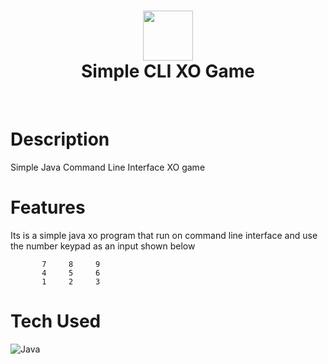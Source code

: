 <div align="center">
      <h1> <img src="https://ibb.co/syJGnrn" width="80px"><br/>Simple CLI XO Game</h1>
     </div>
<p align="center"> <a href="https://twitter.com/rakkpoper" target="_blank"><img alt="" src="https://img.shields.io/badge/Twitter-1DA1F2?style=normal&logo=twitter&logoColor=white" style="vertical-align:center" /></a> <a href="https://www.instagram.com/nahomrak/" target="_blank"><img alt="" src="https://img.shields.io/badge/Instagram-E4405F?style=normal&logo=instagram&logoColor=white" style="vertical-align:center" /></a> <a href="}" target="_blank"><img alt="" src="https://img.shields.io/badge/LinkedIn-0077B5?style=normal&logo=linkedin&logoColor=white" style="vertical-align:center" /></a> </p>

# Description
Simple Java  Command Line Interface XO game 

# Features
Its is a simple java xo program that run on command line interface and use the number keypad as an input shown below

           7     8     9
           4     5     6
           1     2     3

# Tech Used
 ![Java](https://img.shields.io/badge/java-%23ED8B00.svg?style=for-the-badge&logo=java&logoColor=white)
      

<!-- </> with 💛 by readMD (https://readmd.itsvg.in) -->
    
